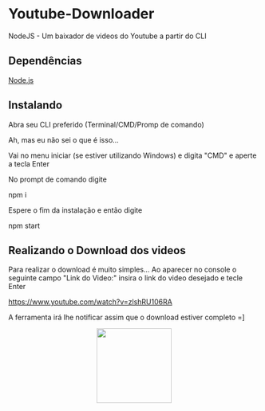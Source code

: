 # Youtube-Downloader
 NodeJS - Um baixador de videos do Youtube a partir do CLI

## Dependências

 [Node.js](https://nodejs.org/)
 

## Instalando
Abra seu CLI preferido (Terminal/CMD/Promp de comando)

 Ah, mas eu não sei o que é isso...

Vai no menu iniciar (se estiver utilizando Windows) e digita "CMD" e aperte a tecla Enter

No prompt de comando digite
 
 npm i
 
Espere o fim da instalação e então digite

 npm start

## Realizando o Download dos videos

Para realizar o download é muito simples...
Ao aparecer no console o seguinte campo "Link do Video:" insira o link do video desejado e tecle Enter

 https://www.youtube.com/watch?v=zlshRU106RA
 
A ferramenta irá lhe notificar assim que o download estiver completo =]

<p align="center">
	<img height="150" src="images/image1.png">
</p>
